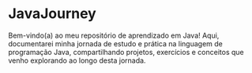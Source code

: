 # JavaJourney
Bem-vindo(a) ao meu repositório de aprendizado em Java! Aqui, documentarei minha jornada de estudo e prática na linguagem de programação Java, compartilhando projetos, exercícios e conceitos que venho explorando ao longo desta jornada.
